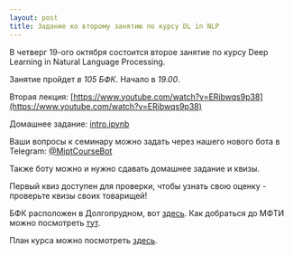 ```yaml
---
layout: post
title: Задание ко второму занятию по курсу DL in NLP
---
```


В четверг 19-ого октября состоится второе занятие по курсу Deep Learning in Natural Language Processing.

Занятие пройдет _в 105 БФК_. Начало в _19.00_.

Вторая лекция: [https://www.youtube.com/watch?v=ERibwqs9p38](https://www.youtube.com/watch?v=ERibwqs9p38)

Домашнее задание: [intro.ipynb](https://github.com/deepmipt/deep-nlp-seminars/blob/master/seminar_01/intro.ipynb)

Ваши вопросы к семинару можно задать через нашего нового бота в Telegram: [@MiptCourseBot](https://t.me/MiptCourseBot)

Также боту можно и нужно сдавать домашнее задание и квизы. 

Первый квиз доступен для проверки, чтобы узнать свою оценку - проверьте квизы своих товарищей!

БФК расположен в Долгопрудном, вот [здесь](https://yandex.ru/maps/-/CBUgnHqITD). Как добраться до МФТИ можно посмотреть [тут](https://mipt.ru/about/general/contacts/way.php).

План курса можно посмотреть [здесь](../NLP/).
